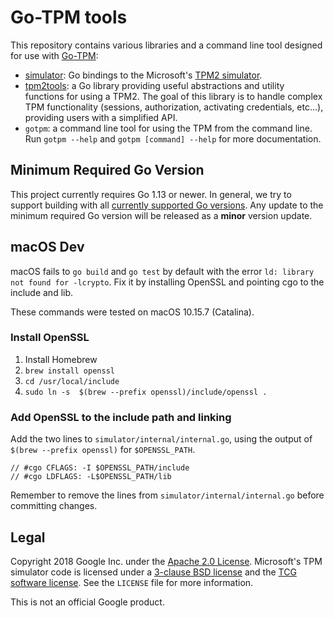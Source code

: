 # Go-TPM tools

This repository contains various libraries and a command line tool designed for
use with [Go-TPM](https://github.com/google/go-tpm):
  - [simulator](https://godoc.org/github.com/google/go-tpm-tools/simulator):
    Go bindings to the Microsoft's
    [TPM2 simulator](https://github.com/Microsoft/ms-tpm-20-ref/).
  - [tpm2tools](https://godoc.org/github.com/google/go-tpm-tools/tpm2tools):
    a Go library providing useful abstractions and utility functions for using a
    TPM2. The goal of this library is to handle complex TPM functionality
    (sessions, authorization, activating credentials, etc...), providing users
    with a simplified API.
  - `gotpm`: a command line tool for using the TPM from the command line. Run
    `gotpm --help` and `gotpm [command] --help` for more documentation.

## Minimum Required Go Version

This project currently requires Go 1.13 or newer. In general, we try to support
building with all [currently supported Go versions](https://endoflife.date/go).
Any update to the minimum required Go version will be released as a **minor**
version update.

## macOS Dev
macOS fails to `go build` and `go test` by default with the error `ld: library not found for -lcrypto`.
Fix it by installing OpenSSL and pointing cgo to the include and lib.

These commands were tested on macOS 10.15.7 (Catalina).
### Install OpenSSL
1. Install Homebrew
1. `brew install openssl`
1. `cd /usr/local/include`
1. `sudo ln -s  $(brew --prefix openssl)/include/openssl .`

### Add OpenSSL to the include path and linking 
Add the two lines to `simulator/internal/internal.go`, using the output of
`$(brew --prefix openssl)` for `$OPENSSL_PATH`.
```
// #cgo CFLAGS: -I $OPENSSL_PATH/include
// #cgo LDFLAGS: -L$OPENSSL_PATH/lib
```

Remember to remove the lines from `simulator/internal/internal.go` before committing changes.

## Legal

Copyright 2018 Google Inc. under the
[Apache 2.0 License](https://www.apache.org/licenses/LICENSE-2.0). Microsoft's TPM simulator
code is licensed under a [3-clause BSD license](https://opensource.org/licenses/BSD-3-Clause) and the [TCG software license](https://trustedcomputinggroup.org/wp-content/uploads/TPM-Rev-2.0-Part-1-Architecture-01.38.pdf). See the `LICENSE` file for more information.

This is not an official Google product.
